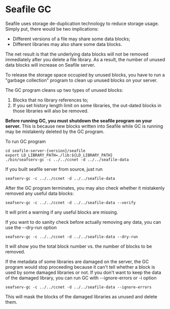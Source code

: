 # Seafile GC

Seafile uses storage de-duplication technology to reduce storage usage.
Simply put, there would be two implications:

* Different versions of a file may share some data blocks;
* Different libraries may also share some data blocks.

The net result is that the underlying data blocks will not be removed
immediately after you delete a file library. As a result, the number of
unused data blocks will increase on Seafile server.

To release the storage space occupied by unused blocks, you have to run a
"garbage collection" program to clean up unused blocks on your server.

The GC program cleans up two types of unused blocks:

1. Blocks that no library references to;
2. If you set history length limit on some libraries, the out-dated blocks in those libraries will also be removed.

**Before running GC, you must shutdown the seafile program on your server.**
This is because new blocks written into Seafile while GC is running may be
mistakenly deleted by the GC program.

To run GC program

    cd seafile-server-{version}/seafile
    export LD_LIBRARY_PATH=./lib:${LD_LIBRARY_PATH}
    ./bin/seafserv-gc -c ../../ccnet -d ../../seafile-data

If you built seafile server from source, just run

    seafserv-gc -c ../../ccnet -d ../../seafile-data

After the GC program terminates, you may also check whether it mistakenly removed any
useful data blocks:

    seafserv-gc -c ../../ccnet -d ../../seafile-data --verify

It will print a warning if any useful blocks are missing.

If you want to do sanity check before actually removing any data, you can use the --dry-run option

    seafserv-gc -c ../../ccnet -d ../../seafile-data --dry-run

It will show you the total block number vs. the number of blocks to be removed.

If the metadata of some libraries are damaged on the server, the GC program would stop proceeding because it can't tell whether a block is used by some damaged libraries or not. If you don't want to keep the data of the damaged library, you can run GC with --ignore-errors or -i option

    seafserv-gc -c ../../ccnet -d ../../seafile-data --ignore-errors

This will mask the blocks of the damaged libraries as unused and delete them.
